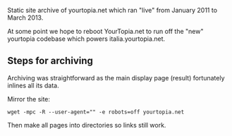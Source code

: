 Static site archive of yourtopia.net which ran "live" from January 2011 to
March 2013.

At some point we hope to reboot YourTopia.net to run off the "new" yourtopia
codebase which powers italia.yourtopia.net.

## Steps for archiving

Archiving was straightforward as the main display page (result) fortunately
inlines all its data.

Mirror the site:

    wget -mpc -R --user-agent="" -e robots=off yourtopia.net

Then make all pages into directories so links still work.

